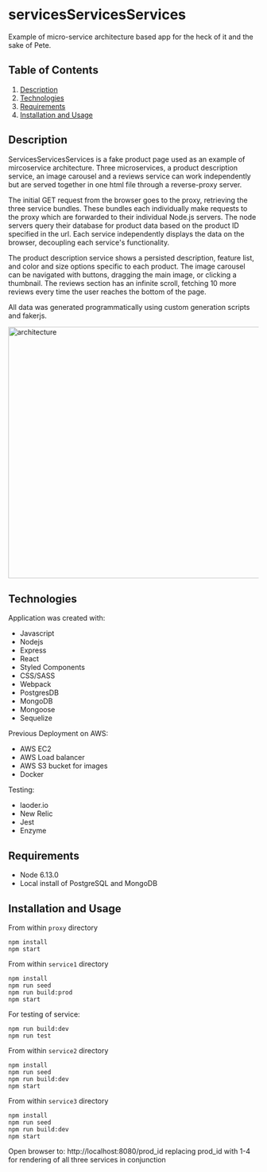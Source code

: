 # servicesServicesServices
Example of micro-service architecture based app for the heck of it and the sake of Pete.

## Table of Contents

1. [Description](#description)
1. [Technologies](#technologies)
1. [Requirements](#requirements)
1. [Installation and Usage](#installation-and-usage)

## Description

ServicesServicesServices is a fake product page used as an example of mircoservice architecture. Three microservices, a product description service, an image carousel and a reviews service can work independently but are served together in one html file through a reverse-proxy server.

The initial GET request from the browser goes to the proxy, retrieving the three service bundles. These bundles each individually make requests to the proxy which are forwarded to their individual Node.js servers. The node servers query their database for product data based on the product ID specified in the url. Each service independently displays the data on the browser, decoupling each service's functionality.

The product description service shows a persisted description, feature list, and color and size options specific to each product. The image carousel can be navigated with buttons, dragging the main image, or clicking a thumbnail. The reviews section has an infinite scroll, fetching 10 more reviews every time the user reaches the bottom of the page.

All data was generated programmatically using custom generation scripts and fakerjs.

<img width="505" alt="architecture" src="https://user-images.githubusercontent.com/44039679/134218802-61184ec1-f399-4438-af68-cf282526259e.png">

## Technologies

Application was created with:
* Javascript
* Nodejs
* Express
* React
* Styled Components
* CSS/SASS
* Webpack
* PostgresDB
* MongoDB
* Mongoose
* Sequelize

Previous Deployment on AWS:
* AWS EC2
* AWS Load balancer
* AWS S3 bucket for images
* Docker

Testing:
* laoder.io
* New Relic
* Jest
* Enzyme

## Requirements

- Node 6.13.0
- Local install of PostgreSQL and MongoDB

## Installation and Usage

From within `proxy` directory
```
npm install
npm start
```

From within `service1` directory
```
npm install
npm run seed
npm run build:prod
npm start
```
For testing of service:
```
npm run build:dev
npm run test
```

From within `service2` directory
```
npm install
npm run seed
npm run build:dev
npm start
```


From within `service3` directory
```
npm install
npm run seed
npm run build:dev
npm start
```

Open browser to:
http://localhost:8080/prod_id
replacing prod_id with 1-4 for rendering of all three services in conjunction



